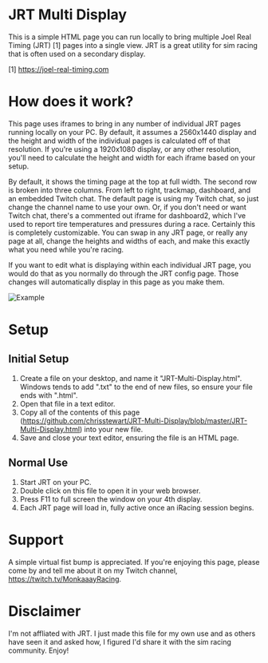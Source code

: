 # JRT Multi Display

This is a simple HTML page you can run locally to bring multiple Joel Real Timing (JRT) [1] pages into a single view.  JRT is a great utility for sim racing that is often used on a secondary display.

[1] https://joel-real-timing.com

# How does it work?

This page uses iframes to bring in any number of individual JRT pages running locally on your PC.  By default, it assumes a 2560x1440 display and the height and width of the individual pages is calculated off of that resolution.  If you're using a 1920x1080 display, or any other resolution, you'll need to calculate the height and width for each iframe based on your setup.

By default, it shows the timing page at the top at full width.  The second row is broken into three columns.  From left to right, trackmap, dashboard, and an embedded Twitch chat.  The default page is using my Twitch chat, so just change the channel name to use your own.  Or, if you don't need or want Twitch chat, there's a commented out iframe for dashboard2, which I've used to report tire temperatures and pressures during a race.  Certainly this is completely customizable.  You can swap in any JRT page, or really any page at all, change the heights and widths of each, and make this exactly what you need while you're racing.

If you want to edit what is displaying within each individual JRT page, you would do that as you normally do through the JRT config page.  Those changes will automatically display in this page as you make them.

![Example](https://i.imgur.com/QI9dtHQ.jpg)

# Setup

## Initial Setup

1) Create a file on your desktop, and name it "JRT-Multi-Display.html".  Windows tends to add ".txt" to the end of new files, so ensure your file ends with ".html".
2) Open that file in a text editor.
3) Copy all of the contents of this page (https://github.com/chrisstewart/JRT-Multi-Display/blob/master/JRT-Multi-Display.html) into your new file.
4) Save and close your text editor, ensuring the file is an HTML page.

## Normal Use

1) Start JRT on your PC.
2) Double click on this file to open it in your web browser.
3) Press F11 to full screen the window on your 4th display.
4) Each JRT page will load in, fully active once an iRacing session begins.

# Support

A simple virtual fist bump is appreciated.  If you're enjoying this page, please come by and tell me about it on my Twitch channel, https://twitch.tv/MonkaaayRacing.

# Disclaimer

I'm not affliated with JRT.  I just made this file for my own use and as others have seen it and asked how, I figured I'd share it with the sim racing community.  Enjoy!
